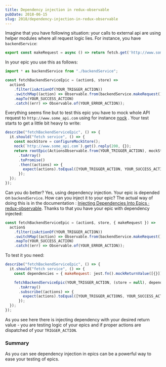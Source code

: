 ```yaml
---
title: Dependency injection in redux-observable
pubDate: 2018-06-15
slug: 2018/dependency-injection-in-redux-observable
---
```


Imagine that you have following situation: your calls to external api are using helper modules where all request logic lies. For instance, you have
`backendService`:

```js
export const makeRequest = async () => return fetch.get('http://www.some_api.com');
```

In your epic you use this as follows:

```js
import * as backendService from "./backendService";

const fetchBackendServiceEpic = (action$, store) =>
  action$
    .filter(isActionOf(YOUR_TRIGGER_ACTION))
    .switchMap((action) => Observable.from(backendService.makeRequest()))
    .mapTo(YOUR_SUCCESS_ACTION)
    .catch((err) => Observable.of(YOUR_ERROR_ACTION));
```

Everything seems fine but to test this epic you have to mock whole API request to `http://www.some_api.com` using for instance [nock](https://www.npmjs.com/package/nock) . Your test starts to get a little bit heavy to write:

```js
describe("fetchBackendServiceEpic", () => {
  it.should("fetch service", () => {
    const mockStore = configureMockStore();
    nock(`http://www.some_api.com`).get().reply(200, {});
    return rootEpic(ActionsObservable.from(YOUR_TRIGGER_ACTION), mockStore)
      .toArray()
      .toPromise()
      .then((actions) => {
        expect(actions).toEqual([YOUR_TRIGGER_ACTION, YOUR_SUCCESS_ACTION]);
      });
  });
});
```

Can you do better?
Yes, using dependency injection. Your epic is depended on `backendService`. How can you inject it to your epic? The actual way of doing this is in the documentation : [Injecting Dependencies Into Epics · redux-observable](https://redux-observable.js.org/docs/recipes/InjectingDependenciesIntoEpics.html). Thanks to that you have your epic with dependency injected:

```js
const fetchBackendServiceEpic = (action$, store, { makeRequest }) =>
  action$
    .filter(isActionOf(YOUR_TRIGGER_ACTION))
    .switchMap((action) => Observable.from(backendService.makeRequest()))
    .mapTo(YOUR_SUCCESS_ACTION)
    .catch((err) => Observable.of(YOUR_ERROR_ACTION));
```

To test it you need:

```js
describe("fetchBackendServiceEpic", () => {
  it.should("fetch service", () => {
    const dependencies = { makeRequest: jest.fn().mockReturnValue([{}]) };

    fetchBackendServiceEpic(YOUR_TRIGGER_ACTION, (store = null), dependencies)
      .toArray()
      .subscribe((actions) => {
        expect(actions).toEqual([YOUR_TRIGGER_ACTIONS, YOUR_SUCCESS_ACTION]);
      });
  });
});
```

As you see here there is injecting dependency with your desired return value - you are testing logic of your epics and if proper actions are dispatched of your `TRIGGER_ACTION`.

### Summary

As you can see dependency injection in epics can be a powerful way to ease your testing of epics.

